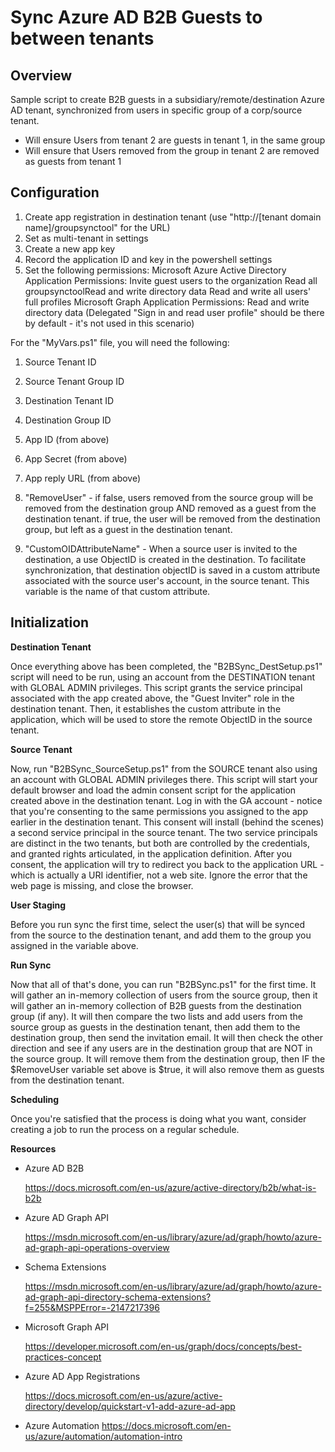 # Sync Azure AD B2B Guests to between tenants

## Overview

Sample script to create B2B guests in a subsidiary/remote/destination Azure AD tenant, synchronized from
users in specific group of a corp/source tenant.

* Will ensure Users from tenant 2 are guests in tenant 1, in the same group
* Will ensure that Users removed from the group in tenant 2 are removed as guests from tenant 1

## Configuration

1. Create app registration in destination tenant (use "http://[tenant domain name]/groupsynctool" for the URL)
2. Set as multi-tenant in settings
3. Create a new app key
4. Record the application ID and key in the powershell settings
5. Set the following permissions:
	Microsoft Azure Active Directory
		Application Permissions:
			Invite guest users to the organization
			Read all groupsynctoolRead and write directory data
			Read and write all users' full profiles
	Microsoft Graph
		Application Permissions:
			Read and write directory data
		(Delegated "Sign in and read user profile" should be there
			by default - it's not used in this scenario)

For the "MyVars.ps1" file, you will need the following:
1. Source Tenant ID
2. Source Tenant Group ID
3. Destination Tenant ID
4. Destination Group ID

5. App ID (from above)
6. App Secret (from above)
7. App reply URL (from above)

8. "RemoveUser" - if false, users removed from the source group will be removed 
	from the destination group AND removed as a guest from the destination tenant.
	if true, the user will be removed from the destination group, but left as a guest
	in the destination tenant.
	
9. "CustomOIDAttributeName" - When a source user is invited to the destination, a use ObjectID is created in the destination.
	To facilitate synchronization, that destination objectID is saved in a custom attribute associated with the source user's account,
	in the source tenant. This variable is the name of that custom attribute.
	
## Initialization

__Destination Tenant__

Once everything above has been completed, the "B2BSync_DestSetup.ps1" script will need to be run, using an account from the DESTINATION tenant with GLOBAL ADMIN privileges. This script grants the service principal associated with the app created above, the "Guest Inviter" role in the destination tenant. Then, it establishes the custom attribute in the application, which will be used to store the remote ObjectID in the source tenant.

__Source Tenant__

Now, run "B2BSync_SourceSetup.ps1" from the SOURCE tenant also using an account with GLOBAL ADMIN privileges there. This script will start your default browser and load the admin consent script for the application created above in the destination tenant. Log in with the GA account - notice that you're consenting to the same permissions you assigned to the app earlier in the destination tenant. This consent will install (behind the scenes) a second service principal in the source tenant. The two service principals are distinct in the two tenants, but both are controlled by the credentials, and granted rights articulated, in the application definition. After you consent, the application will try to redirect you back to the application URL - which is actually a URI identifier, not a web site. Ignore the error that the web page is missing, and close the browser.

__User Staging__

Before you run sync the first time, select the user(s) that will be synced from the source to the destination tenant, and add them to the group you assigned in the variable above.

__Run Sync__

Now that all of that's done, you can run "B2BSync.ps1" for the first time. It will gather an in-memory collection of users from the source group, then it will gather an in-memory collection of B2B guests from the destination group (if any). It will then compare the two lists and add users from the source group as guests in the destination tenant, then add them to the destination group, then send the invitation email. It will then check the other direction and see if any users are in the destination group that are NOT in the source group. It will remove them from the destination group, then IF the $RemoveUser variable set above is $true, it will also remove them as guests from the destination tenant.

__Scheduling__

Once you're satisfied that the process is doing what you want, consider creating a job to run the process on a regular schedule.

__Resources__

* Azure AD B2B

	https://docs.microsoft.com/en-us/azure/active-directory/b2b/what-is-b2b

* Azure AD Graph API

	https://msdn.microsoft.com/en-us/library/azure/ad/graph/howto/azure-ad-graph-api-operations-overview

* Schema Extensions

	https://msdn.microsoft.com/en-us/library/azure/ad/graph/howto/azure-ad-graph-api-directory-schema-extensions?f=255&MSPPError=-2147217396
	
* Microsoft Graph API

	https://developer.microsoft.com/en-us/graph/docs/concepts/best-practices-concept

* Azure AD App Registrations

	https://docs.microsoft.com/en-us/azure/active-directory/develop/quickstart-v1-add-azure-ad-app

* Azure Automation
	https://docs.microsoft.com/en-us/azure/automation/automation-intro



